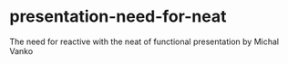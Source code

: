 # presentation-need-for-neat
The need for reactive with the neat of functional presentation by Michal Vanko
